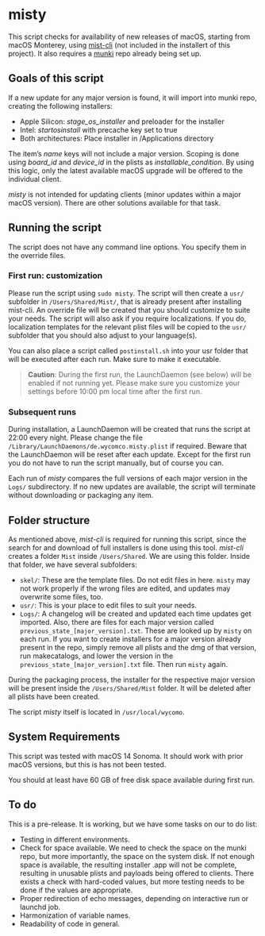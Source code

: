 # misty

This script checks for availability of new releases of macOS, starting from macOS Monterey, using [mist-cli](https://github.com/ninxsoft/mist-cli) (not included in the installert of this project). It also requires a [munki](https://github.com/munki/munki/) repo already being set up.

## Goals of this script

If a new update for any major version is found, it will import into munki repo, creating the following installers:
- Apple Silicon: *stage_os_installer* and preloader for the installer
- Intel: *startosinstall* with precache key set to true
- Both architectures: Place installer in /Applications directory

The item’s *name* keys will not include a major version. Scoping is done using *board_id* and *device_id* in the plists as *installable_condition*. By using this logic, only the latest available macOS upgrade will be offered to the individual client.

*misty* is not intended for updating clients (minor updates within a major macOS version). There are other solutions available for that task.

## Running the script

The script does not have any command line options. You specify them in the override files.

### First run: customization

Please run the script using `sudo misty`. The script will then create a `usr/` subfolder in `/Users/Shared/Mist/`, that is already present after installing mist-cli. An override file will be created that you should customize to suite your needs. The script will also ask if you require localizations. If you do, localization templates for the relevant plist files will be copied to the `usr/` subfolder that you should also adjust to your language(s).

You can also place a script called `postinstall.sh` into your usr folder that will be executed after each run. Make sure to make it executable.

> **Caution**: During the first run, the LaunchDaemon (see below) will be enabled if not running yet. Please make sure you customize your settings before 10:00 pm local time after the first run.

### Subsequent runs

During installation, a LaunchDaemon will be created that runs the script at 22:00 every night. Please change the file `/Library/LaunchDaemons/de.wycomco.misty.plist` if required. Beware that the LaunchDaemon will be reset after each update. Except for the first run you do not have to run the script manually, but of course you can.

Each run of *misty* compares the full versions of each major version in the `Logs/` subdirectory. If no new updates are available, the script will terminate without downloading or packaging any item.

## Folder structure

As mentioned above, *mist-cli* is required for running this script, since the search for and download of full installers is done using this tool. *mist-cli* creates a folder `Mist` inside `/Users/Shared`. We are using this folder. Inside that folder, we have several subfolders:

* `skel/`: These are the template files. Do not edit files in here. `misty` may not work properly if the wrong files are edited, and updates may overwrite some files, too.
*  `usr/`: This is your place to edit files to suit your needs.
*  `Logs/`: A changelog will be created and updated each time updates get imported. Also, there are files for each major version called `previous_state_[major_version].txt`. These are looked up by `misty` on each run. If you want to create installers for a major version already present in the repo, simply remove all plists and the dmg of that version, run makecatalogs, and lower the version in the `previous_state_[major_version].txt` file. Then run `misty` again.

During the packaging process, the installer for the respective major version will be present inside the `/Users/Shared/Mist` folder. It will be deleted after all plists have been created.

The script *misty* itself is located in `/usr/local/wycomo`.

## System Requirements

This script was tested with macOS 14 Sonoma. It should work with prior macOS versions, but this is has not been tested.

You should at least have 60 GB of free disk space available during first run.

## To do

This is a pre-release. It is working, but we have some tasks on our to do list:

- Testing in different environments.
- Check for space available. We need to check the space on the munki repo, but more importantly, the space on the system disk. If not enough space is available, the resulting installer .app will not be complete, resulting in unusable plists and payloads being offered to clients. There exists a check with hard-coded values, but more testing needs to be done if the values are appropriate.
- Proper redirection of echo messages, depending on interactive run or launchd job.
- Harmonization of variable names.
- Readability of code in general.
